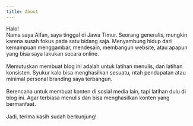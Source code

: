```yaml
---
title: About
---
```


Halo! <br>
Nama saya Alfan, saya tinggal di Jawa Timur. Seorang generalis, mungkin karena susah fokus pada satu bidang saja. Menyambung hidup dari kemampuan menggambar, mendesain, membangun website, atau apapun yang bisa saya lakukan secara online.
<br>
<br>
Memutuskan membuat blog ini adalah untuk latihan menulis, dan latihan konsisten. Syukur kalo bisa menghasilkan sesuatu, ntah pendapatan atau minimal personal branding saya terbangun.
<br><br>
Berencana untuk membuat konten di sosial media lain, tapi latihan dulu di blog ini. Agar terbiasa menulis dan bisa menghasilkan konten yang bermanfaat.
<br><br>
Jadi, terima kasih sudah berkunjung!
